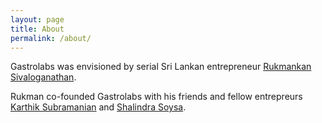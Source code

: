 ```yaml
---
layout: page
title: About
permalink: /about/
---
```


Gastrolabs was envisioned by serial Sri Lankan entrepreneur [Rukmankan Sivaloganathan](https://www.linkedin.com/in/rukmankan/).

Rukman co-founded Gastrolabs with his friends and fellow entrepreurs [Karthik Subramanian](https://www.linkedin.com/in/kkarthiks/)
and [Shalindra Soysa](https://www.linkedin.com/in/shalindrasoysa/).
